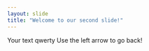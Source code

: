 ```yaml
---
layout: slide
title: "Welcome to our second slide!"
---
```

Your text qwerty
Use the left arrow to go back!
